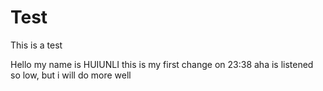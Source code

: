 # Test
This is a test

Hello my name is HUIUNLI this is my first change on 23:38
aha is listened so low, but i will do more well
